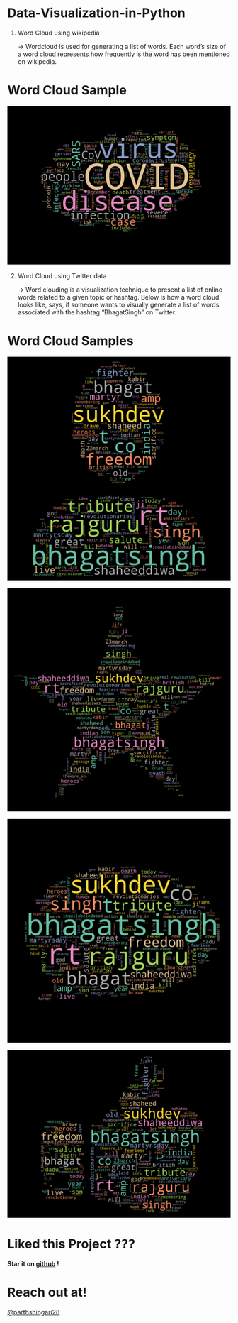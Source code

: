 # Data-Visualization-in-Python
1) Word Cloud using wikipedia 
 
   -> Wordcloud is used for generating a list of words. Each word’s size of a word cloud represents how frequently is the word has been mentioned on wikipedia.

# Word Cloud Sample 
![word cloud sample](https://github.com/parthshingari28/Data-Visualization-in-Python/blob/main/wordcloud.png)
   

2) Word Cloud using Twitter data 

    -> Word clouding is a visualization technique to present a list of online words related to a given topic or hashtag. Below is how a word cloud looks like, says, if someone     wants       to visually generate a list of words associated with the hashtag “BhagatSingh” on Twitter.
    
 # Word Cloud Samples
 
![word cloud sample](https://github.com/parthshingari28/Data-Visualization-in-Python/blob/main/exp03.png)

![word cloud sample](https://github.com/parthshingari28/Data-Visualization-in-Python/blob/main/exp04.png)

![word cloud sample](https://github.com/parthshingari28/Data-Visualization-in-Python/blob/main/exp05.png)

![word cloud sample](https://github.com/parthshingari28/Data-Visualization-in-Python/blob/main/exp06.png)

# Liked this Project ???

**Star it on [github](https://github.com/parthshingari28/Data-Visualization-in-Python) !**

# Reach out at!

[@parthshingari28](https://github.com/parthshingari28)
